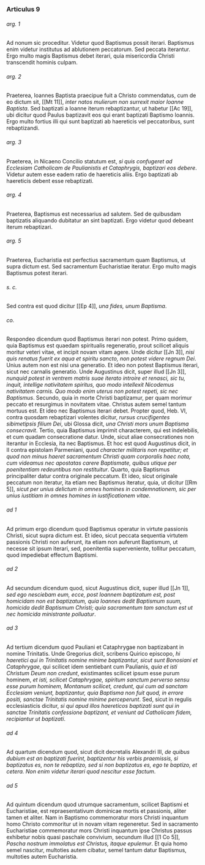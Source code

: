 ### Articulus 9

###### arg. 1
Ad nonum sic proceditur. Videtur quod Baptismus possit iterari. Baptismus enim videtur institutus ad ablutionem peccatorum. Sed peccata iterantur. Ergo multo magis Baptismus debet iterari, quia misericordia Christi transcendit hominis culpam.

###### arg. 2
Praeterea, Ioannes Baptista praecipue fuit a Christo commendatus, cum de eo dictum sit, [[Mt 11]], *inter natos mulierum non surrexit maior Ioanne Baptista*. Sed baptizati a Ioanne iterum rebaptizantur, ut habetur [[Ac 19]], ubi dicitur quod Paulus baptizavit eos qui erant baptizati Baptismo Ioannis. Ergo multo fortius illi qui sunt baptizati ab haereticis vel peccatoribus, sunt rebaptizandi.

###### arg. 3
Praeterea, in Nicaeno Concilio statutum est, *si quis confugeret ad Ecclesiam Catholicam de Paulianistis et Cataphrygis, baptizari eos debere*. Videtur autem esse eadem ratio de haereticis aliis. Ergo baptizati ab haereticis debent esse rebaptizati.

###### arg. 4
Praeterea, Baptismus est necessarius ad salutem. Sed de quibusdam baptizatis aliquando dubitatur an sint baptizati. Ergo videtur quod debeant iterum rebaptizari.

###### arg. 5
Praeterea, Eucharistia est perfectius sacramentum quam Baptismus, ut supra dictum est. Sed sacramentum Eucharistiae iteratur. Ergo multo magis Baptismus potest iterari.

###### s. c.
Sed contra est quod dicitur [[Ep 4]], *una fides, unum Baptisma*.

###### co.
Respondeo dicendum quod Baptismus iterari non potest. Primo quidem, quia Baptismus est quaedam spiritualis regeneratio, prout scilicet aliquis moritur veteri vitae, et incipit novam vitam agere. Unde dicitur [[Jn 3]], *nisi quis renatus fuerit ex aqua et spiritu sancto, non potest videre regnum Dei*. Unius autem non est nisi una generatio. Et ideo non potest Baptismus iterari, sicut nec carnalis generatio. Unde Augustinus dicit, super illud [[Jn 3]], *nunquid potest in ventrem matris suae iterato introire et renasci, sic tu, inquit, intellige nativitatem spiritus, quo modo intellexit Nicodemus nativitatem carnis. Quo modo enim uterus non potest repeti, sic nec Baptismus*. Secundo, quia in morte Christi baptizamur, per quam morimur peccato et resurgimus in novitatem vitae. Christus autem semel tantum mortuus est. Et ideo nec Baptismus iterari debet. Propter quod, Heb. VI, contra quosdam rebaptizari volentes dicitur, *rursus crucifigentes sibimetipsis filium Dei*, ubi Glossa dicit, *una Christi mors unum Baptisma consecravit*. Tertio, quia Baptismus imprimit characterem, qui est indelebilis, et cum quadam consecratione datur. Unde, sicut aliae consecrationes non iterantur in Ecclesia, ita nec Baptismus. Et hoc est quod Augustinus dicit, in II contra epistolam Parmeniani, quod *character militaris non repetitur; et quod non minus haeret sacramentum Christi quam corporalis haec nota, cum videamus nec apostatas carere Baptismate, quibus utique per poenitentiam redeuntibus non restituitur*. Quarto, quia Baptismus principaliter datur contra originale peccatum. Et ideo, sicut originale peccatum non iteratur, ita etiam nec Baptismus iteratur, quia, ut dicitur [[Rm 5]], *sicut per unius delictum in omnes homines in condemnationem, sic per unius iustitiam in omnes homines in iustificationem vitae*.

###### ad 1
Ad primum ergo dicendum quod Baptismus operatur in virtute passionis Christi, sicut supra dictum est. Et ideo, sicut peccata sequentia virtutem passionis Christi non auferunt, ita etiam non auferunt Baptismum, ut necesse sit ipsum iterari, sed, poenitentia superveniente, tollitur peccatum, quod impediebat effectum Baptismi.

###### ad 2
Ad secundum dicendum quod, sicut Augustinus dicit, super illud [[Jn 1]], *sed ego nesciebam eum, ecce, post Ioannem baptizatum est, post homicidam non est baptizatum, quia Ioannes dedit Baptismum suum, homicida dedit Baptismum Christi; quia sacramentum tam sanctum est ut nec homicida ministrante polluatur*.

###### ad 3
Ad tertium dicendum quod Pauliani et Cataphrygae non baptizabant in nomine Trinitatis. Unde Gregorius dicit, scribens Quirico episcopo, *hi haeretici qui in Trinitatis nomine minime baptizantur, sicut sunt Bonosiani et Cataphrygae*, qui scilicet idem sentiebant cum Paulianis, *quia et isti Christum Deum non credunt*, existimantes scilicet ipsum esse purum hominem, *et isti, scilicet Cataphrygae, spiritum sanctum perverso sensu esse purum hominem, Montanum scilicet, credunt, qui cum ad sanctam Ecclesiam veniunt, baptizantur, quia Baptisma non fuit quod, in errore positi, sanctae Trinitatis nomine minime perceperunt*. Sed, sicut in regulis ecclesiasticis dicitur, *si qui apud illos haereticos baptizati sunt qui in sanctae Trinitatis confessione baptizant, et veniunt ad Catholicam fidem, recipiantur ut baptizati*.

###### ad 4
Ad quartum dicendum quod, sicut dicit decretalis Alexandri III, *de quibus dubium est an baptizati fuerint, baptizentur his verbis praemissis, si baptizatus es, non te rebaptizo, sed si non baptizatus es, ego te baptizo, et cetera. Non enim videtur iterari quod nescitur esse factum*.

###### ad 5
Ad quintum dicendum quod utrumque sacramentum, scilicet Baptismi et Eucharistiae, est repraesentativum dominicae mortis et passionis, aliter tamen et aliter. Nam in Baptismo commemoratur mors Christi inquantum homo Christo commoritur ut in novam vitam regeneretur. Sed in sacramento Eucharistiae commemoratur mors Christi inquantum ipse Christus passus exhibetur nobis quasi paschale convivium, secundum illud [[1 Co 5]], *Pascha nostrum immolatus est Christus, itaque epulemur*. Et quia homo semel nascitur, multoties autem cibatur, semel tantum datur Baptismus, multoties autem Eucharistia.

